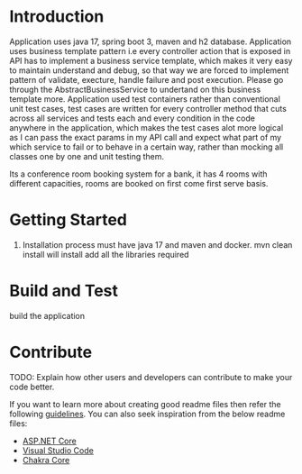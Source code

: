 # Introduction 
Application uses java 17, spring boot 3, maven and h2 database.
Application uses business template pattern i.e every controller action that is exposed in API has to implement a business service template, which makes it very easy to maintain understand and debug, so that way we are forced to implement pattern of validate, execture, handle failure and post execution.
Please go through the AbstractBusinessService to undertand on this business template more.
Application used test containers rather than conventional unit test cases, test cases are written for every controller method that cuts across all services and tests each and every condition in the code anywhere in the application, which makes the test cases alot more logical as I can pass the exact params in my API call and expect what part of my which service to fail or to behave in a certain way, rather than mocking all classes one by one and unit testing them.

Its a conference room booking system for a bank, it has 4 rooms with different capacities, rooms are booked on first come first serve basis.

# Getting Started
1. Installation process
    must have java 17 and maven and docker.
    mvn clean install will install add all the libraries required

# Build and Test

build the application

# Contribute
TODO: Explain how other users and developers can contribute to make your code better. 

If you want to learn more about creating good readme files then refer the following [guidelines](https://docs.microsoft.com/en-us/azure/devops/repos/git/create-a-readme?view=azure-devops). You can also seek inspiration from the below readme files:
- [ASP.NET Core](https://github.com/aspnet/Home)
- [Visual Studio Code](https://github.com/Microsoft/vscode)
- [Chakra Core](https://github.com/Microsoft/ChakraCore)